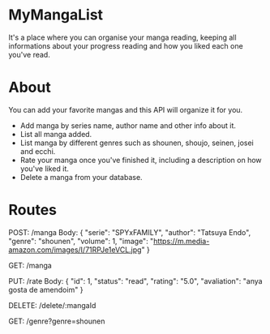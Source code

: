 # MyMangaList

It's a place where you can organise your manga reading, keeping all informations about your progress reading and how you liked each one you've read.

# About

You can add your favorite mangas and this API will organize it for you.

- Add manga by series name, author name and other info about it.
- List all manga added.
- List manga by different genres such as shounen, shoujo, seinen, josei and ecchi.
- Rate your manga once you've finished it, including a description on how you've liked it.
- Delete a manga from your database.

# Routes

POST: /manga
Body: { 
  "serie": "SPYxFAMILY", 
  "author": "Tatsuya Endo", 
  "genre": "shounen", 
  "volume": 1, 
  "image": "https://m.media-amazon.com/images/I/71RPJe1eVCL.jpg" 
 }
 
GET: /manga
 
PUT: /rate
Body: {
  "id": 1,
  "status": "read",
  "rating": "5.0",
  "avaliation": "anya gosta de amendoim"
}

DELETE: /delete/:mangaId

GET: /genre?genre=shounen
